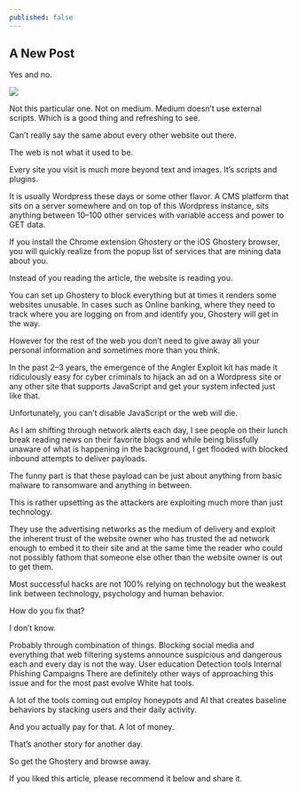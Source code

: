 ```yaml
---
published: false
---
```

## A New Post



Yes and no. 

![]({{site.baseurl}}/images/image.jpeg)


Not this particular one. Not on medium. Medium doesn’t use external scripts. Which is a good thing and refreshing to see.

Can’t really say the same about every other website out there.

The web is not what it used to be.

Every site you visit is much more beyond text and images. It’s scripts and plugins.

It is usually Wordpress these days or some other flavor. A CMS platform that sits on a server somewhere and on top of this Wordpress instance, sits anything between 10–100 other services with variable access and power to GET data.

If you install the Chrome extension Ghostery or the iOS Ghostery browser, you will quickly realize from the popup list of services that are mining data about you.

Instead of you reading the article, the website is reading you.


You can set up Ghostery to block everything but at times it renders some websites unusable. In cases such as Online banking, where they need to track where you are logging on from and identify you, Ghostery will get in the way.

However for the rest of the web you don’t need to give away all your personal information and sometimes more than you think.

In the past 2–3 years, the emergence of the Angler Exploit kit has made it ridiculously easy for cyber criminals to hijack an ad on a Wordpress site or any other site that supports JavaScript and get your system infected just like that.

Unfortunately, you can’t disable JavaScript or the web will die.

As I am shifting through network alerts each day, I see people on their lunch break reading news on their favorite blogs and while being blissfully unaware of what is happening in the background, I get flooded with blocked inbound attempts to deliver payloads.

The funny part is that these payload can be just about anything from basic malware to ransomware and anything in between.

This is rather upsetting as the attackers are exploiting much more than just technology.

They use the advertising networks as the medium of delivery and exploit the inherent trust of the website owner who has trusted the ad network enough to embed it to their site and at the same time the reader who could not possibly fathom that someone else other than the website owner is out to get them.

Most successful hacks are not 100% relying on technology but the weakest link between technology, psychology and human behavior.

How do you fix that?

I don’t know.

Probably through combination of things. Blocking social media and everything that web filtering systems announce suspicious and dangerous each and every day is not the way.
User education
Detection tools
Internal Phishing Campaigns
There are definitely other ways of approaching this issue and for the most past evolve White hat tools.

A lot of the tools coming out employ honeypots and AI that creates baseline behaviors by stacking users and their daily activity.

And you actually pay for that. A lot of money.

That’s another story for another day.

So get the Ghostery and browse away.

If you liked this article, please recommend it below and share it.